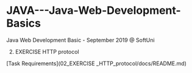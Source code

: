 # JAVA---Java-Web-Development-Basics
Java Web Development Basic - September 2019 @ SoftUni

02. EXERCISE HTTP protocol

[Task Requirements](02_EXERCISE _HTTP_protocol/docs/README.md)
